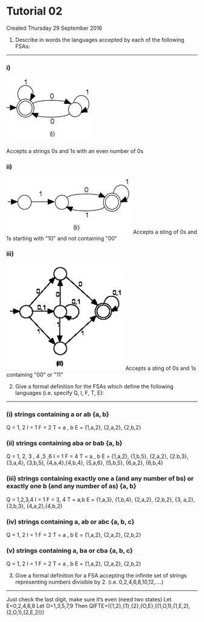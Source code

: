 # Tutorial 02
Created Thursday 29 September 2016

1) Describe in words the languages accepted by each of the following FSAs:
--------------------------------------------------------------------------

### i)
![](./Tutorial_02/pasted_image.png)
	
Accepts a strings 0s and 1s with an even number of 0s


### ii)
![](./Tutorial_02/pasted_image001.png)
Accepts a sting of 0s and 1s starting with "10" and not containing "00"


### iii)
![](./Tutorial_02/pasted_image002.png)
Accepts a sting of 0s and 1s containing "00" or "11"


2) Give a formal definition for the FSAs which define the following languages (i.e. specify Q, I, F, T, E):
-----------------------------------------------------------------------------------------------------------

### (i) strings containing a or ab {a, b}
Q = 1, 2
I  = 1
F = 2
T = a , b
E = {1,a,2}, {2,a,2}, {2,b,2}

### (ii) strings containing aba or bab {a, b}
Q = 1, 2, 3 , 4 ,5 ,6
I  = 1
F = 4
T = a , b
E = {1,a,2}, {1,b,5}, {2,a,2}, {2.b,3}, {3,a,4}, {3,b,5}, {4,a,4},{4,b,4}, {5,a,6}, {5,b,5}, {6,a,2}, {6,b,4}

### (iii) strings containing exactly one a (and any number of bs) or exactly one b (and any number of as) {a, b}
Q = 1,2,3,4
I = 1
F = 3, 4
T = a,b
E = {1,a,3}, {1,b,4}, {2,a,2}, {2,b,2}, {3, a,2}, {3,b,3}, {4,a,2},{4,b,2}


### (iv) strings containing a, ab or abc {a, b, c}
Q = 1, 2
I  = 1
F = 2
T = a , b
E = {1,a,2}, {2,a,2}, {2,b,2}
	
### (v) strings containing a, ba or cba {a, b, c}
Q = 1, 2
I  = 1
F = 2
T = a , b
E = {1,a,2}, {2,a,2}, {2,b,2}
	


3) Give a formal definition for a FSA accepting the infinite set of strings representing numbers divisible by 2. (i.e. 0,2,4,6,8,10,12,....)
--------------------------------------------------------------------------------------------------------------------------------------------
Just check the last digit, make sure it’s even (need two states)
Let E=0,2,4,6,8
Let O=1,3,5,7,9
Then QIFTE=({1,2},{1},{2},{O,E},{(1,O,1),(1,E,2),(2,O,1),(2,E,2)})

